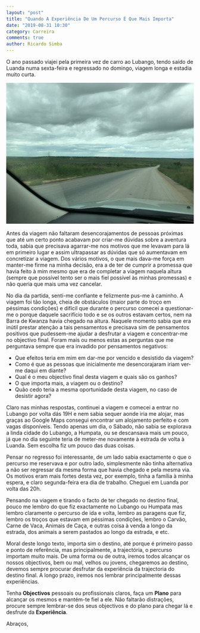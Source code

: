 ```yaml
---
layout: "post"
title: "Quando A Experiência De Um Percurso É Que Mais Importa"
date: "2019-08-31 10:30"
category: Carreira
comments: true
author: Ricardo Simba
---
```

O ano passado viajei pela primeira vez de carro ao Lubango, tendo saído de Luanda numa sexta-feira e regressado no domingo, viagem longa e estadia muito curta.

<img src="/assets/IMG_5234.JPG" class="align-center">

Antes da viagem não faltaram desencorajamentos de pessoas próximas que até um certo ponto acabavam por criar-me dúvidas sobre a aventura toda, sabia que precisava agarrar-me nos motivos que me levavam para lá em primeiro lugar e assim ultrapassar as dúvidas que só aumentavam em concretizar a viagem. Dos vários motivos, o que mais dava-me força em manter-me firme na minha decisão, era a de ter de cumprir a promessa que havia feito à mim mesmo que era de completar a viagem naquela altura (sempre que possível tento ser o mais fiel possível às minhas promessas) e não queria que mais uma vez cancelar.

No dia da partida, senti-me confiante e felizmente pus-me à caminho. A viagem foi tão longa, cheia de obstáculos (maior parte do troço em péssimas condições) e difícil que durante o percurso comecei a questionar-me o porque daquele sacrifício todo e se os outros estavam certos, nem na Barra de Kwanza havia chegado na altura. Naquele momento sabia que era inútil prestar atenção a tais pensamentos e precisava sim de pensamentos positivos que pudessem-me ajudar a desfrutar a viagem e concentrar-me no objectivo final. Foram mais ou menos estas as perguntas que me perguntava sempre que era invadido por pensamentos negativos:
- Que efeitos teria em mim em dar-me por vencido e desistido da viagem?
- Como é que as pessoas que inicialmente me desencorajaram iriam ver-me daqui em diante?
- Qual é o meu objectivo final desta viagem e quais são os ganhos?
- O que importa mais, a viagem ou o destino?
- Quão cedo teria a mesma oportunidade desta viagem, no caso de desistir agora?

Claro nas minhas respostas, continuei a viagem e comecei a entrar no Lubango por volta dás 19H e nem sabia sequer aonde iria me alojar, mas graças ao Google Maps consegui encontrar um alojamento perfeito e com vagas disponíveis. Tendo apenas um dia, o Sábado, não sabia se explorava a linda cidade do Lubango, a Humpata, ou se descansava mais um pouco, já que no dia seguinte teria de meter-me novamente à estrada de volta à Luanda. Sem escolha fiz um pouco das duas coisas.

Pensar no regresso foi interessante, de um lado sabia exactamente o que o percurso me reservava e por outro lado, simplesmente não tinha alternativa a não ser regressar da mesma forma que havia chegado e pela mesma via. Os motivos eram mais fortes desta vez, por exemplo, tinha a família à minha espera, e claro segunda-feira era dia de trabalho. Cheguei em Luanda por volta das 20h.

Pensando na viagem e tirando o facto de ter chegado no destino final, pouco me lembro do que fiz exactamente no Lubango ou Humpata mas lembro claramente o percurso de ida e volta, lembro as paragens que fiz, lembro os troços que estavam em péssimas condições, lembro o Carvão, Carne de Vaca, Animais de Caça, e outras coisa à venda a longo da estrada, dos animais a serem pastados ao longo da estrada, e etc.

Moral deste longo texto, importa sim o destino, até porque é primeiro passo e ponto de referência, mas principalmente, a trajectória, o percurso importam muito mais. De uma forma ou de outra, iremos todos alcançar os nossos objectivos, bem ou mal, velhos ou jovens, chegaremos ao destino, devemos sempre procurar desfrutar da experiência da trajectoria do destino final. A longo prazo, iremos nos lembrar principalmente dessas experiências.

Tenha **Objectivos** pessoais ou profissionais claros, faça um **Plano** para alcançar os mesmos e mantém-te fiel a ele. Não faltarão distrações, procure sempre lembrar-se dos seus objectivos e do plano para chegar lá e desfrute da **Experiência**.


Abraços,
